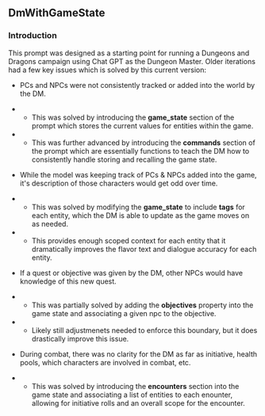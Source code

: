 ## DmWithGameState
### Introduction

This prompt was designed as a starting point for running a Dungeons and Dragons campaign using Chat GPT as the Dungeon Master. Older iterations had a few key issues which is solved by this current version:

- PCs and NPCs were not consistently tracked or added into the world by the DM.
- - This was solved by introducing the **game_state** section of the prompt which stores the current values for entities within the game.
- - This was further advanced by introducing the **commands** section of the prompt which are essentially functions to teach the DM how to consistently handle storing and recalling the game state.

- While the model was keeping track of PCs & NPCs added into the game, it's description of those characters would get odd over time.
- - This was solved by modifying the **game_state** to include **tags** for each entity, which the DM is able to update as the game moves on as needed.
- - This provides enough scoped context for each entity that it dramatically improves the flavor text and dialogue accuracy for each entity.

- If a quest or objective was given by the DM, other NPCs would have knowledge of this new quest.
- - This was partially solved by adding the **objectives** property into the game state and associating a given npc to the objective.
- - Likely still adjustmenets needed to enforce this boundary, but it does drastically improve this issue.

- During combat, there was no clarity for the DM as far as initiative, health pools, which characters are involved in combat, etc.
- - This was solved by introducing the **encounters** section into the game state and associating a list of entities to each enounter, allowing for initiative rolls and an overall scope for the encounter.


